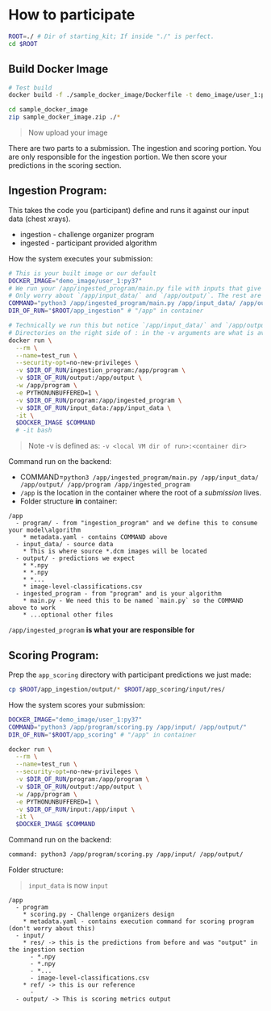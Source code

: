 # How to participate

```bash
ROOT=./ # Dir of starting_kit; If inside "./" is perfect.
cd $ROOT
```

## Build Docker Image

```bash
# Test build
docker build -f ./sample_docker_image/Dockerfile -t demo_image/user_1:py37 ./sample_docker_image

cd sample_docker_image 
zip sample_docker_image.zip ./*
```

> Now upload your image



There are two parts to a submission. The ingestion and scoring portion. You are only responsible for the ingestion portion. We then score your predictions in the scoring section. 



## Ingestion Program:

This takes the code you (participant) define and runs it against our input data (chest xrays).

* ingestion - challenge organizer program
* ingested - participant provided algorithm


How the system executes your submission:
```bash
# This is your built image or our default
DOCKER_IMAGE="demo_image/user_1:py37"
# We run your /app/ingested_program/main.py file with inputs that give access to the input dicoms and a place for your output.
# Only worry about `/app/input_data/` and `/app/output/`. The rest are for us (organizers):  `/app/program` and `/app/ingested_program`.
COMMAND="python3 /app/ingested_program/main.py /app/input_data/ /app/output/ /app/program /app/ingested_program"
DIR_OF_RUN="$ROOT/app_ingestion" # "/app" in container

# Technically we run this but notice `/app/input_data/` and `/app/output/` are available make our locally available directories accessible to you.
# Directories on the right side of : in the -v arguments are what is available inside the running container.
docker run \
  --rm \
  --name=test_run \
  --security-opt=no-new-privileges \
  -v $DIR_OF_RUN/ingestion_program:/app/program \
  -v $DIR_OF_RUN/output:/app/output \
  -w /app/program \
  -e PYTHONUNBUFFERED=1 \
  -v $DIR_OF_RUN/program:/app/ingested_program \
  -v $DIR_OF_RUN/input_data:/app/input_data \
  -it \
  $DOCKER_IMAGE $COMMAND
  # -it bash
```

> Note -v is defined as: ```-v <local VM dir of run>:<container dir>```

Command run on the backend:
* COMMAND=`python3 /app/ingested_program/main.py /app/input_data/ /app/output/ /app/program /app/ingested_program`
* `/app` is the location in the container where the root of a *submission* lives.
* Folder structure **in** container:
```
/app
  - program/ - from "ingestion_program" and we define this to consume your model\algorithm
    * metadata.yaml - contains COMMAND above
  - input_data/ - source data
    * This is where source *.dcm images will be located
  - output/ - predictions we expect
    * *.npy
    * *.npy
    * *...
    * image-level-classifications.csv
  - ingested_program - from "program" and is your algorithm
    * main.py - We need this to be named `main.py` so the COMMAND above to work
    * ...optional other files
```

`/app/ingested_program` **is what your are responsible for**


## Scoring Program:

Prep the `app_scoring` directory with participant predictions we just made:
```bash
cp $ROOT/app_ingestion/output/* $ROOT/app_scoring/input/res/
```

How the system scores your submission:
```bash
DOCKER_IMAGE="demo_image/user_1:py37"
COMMAND="python3 /app/program/scoring.py /app/input/ /app/output/"
DIR_OF_RUN="$ROOT/app_scoring" # "/app" in container

docker run \
  --rm \
  --name=test_run \
  --security-opt=no-new-privileges \
  -v $DIR_OF_RUN/program:/app/program \
  -v $DIR_OF_RUN/output:/app/output \
  -w /app/program \
  -e PYTHONUNBUFFERED=1 \
  -v $DIR_OF_RUN/input:/app/input \
  -it \
  $DOCKER_IMAGE $COMMAND
```

Command run on the backend:

```bash
command: python3 /app/program/scoring.py /app/input/ /app/output/
```

Folder structure:
> `input_data` is now `input`
```
/app
  - program
    * scoring.py - Challenge organizers design
    * metadata.yaml - contains execution command for scoring program (don't worry about this)
  - input/
    * res/ -> this is the predictions from before and was "output" in the ingestion section
      - *.npy
      - *.npy
      - *...
      - image-level-classifications.csv
    * ref/ -> this is our reference
      -
  - output/ -> This is scoring metrics output
```
